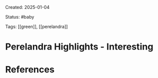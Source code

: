 Created: 2025-01-04

Status: #baby 

Tags: [[green]], [[perelandra]]

# Perelandra Highlights - Interesting









# References


